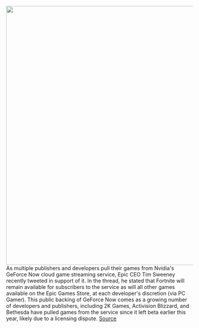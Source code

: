 <img src='https://cdn.vox-cdn.com/thumbor/F-zonOMfZzQgXBkpHRp_bp3Gx4k=/0x0:2040x1360/1200x800/filters:focal(1100x527:1426x853)/cdn.vox-cdn.com/uploads/chorus_image/image/66470078/vpavic_190224_Tim_Sweeney_0001.0.jpg' width='700px' /><br/>
As multiple publishers and developers pull their games from Nvidia's GeForce Now cloud game streaming service, Epic CEO Tim Sweeney recently tweeted in support of it. In the thread, he stated that Fortnite will remain available for subscribers to the service as will all other games available on the Epic Games Store, at each developer's discretion (via PC Gamer). This public backing of GeForce Now comes as a growing number of developers and publishers, including 2K Games, Activision Blizzard, and Bethesda have pulled games from the service since it left beta earlier this year, likely due to a licensing dispute.
<a href='https://www.theverge.com/2020/3/9/21171559/epic-ceo-tim-sweeney-support-nvidia-geforce-now-cloud-game-streaming-service-fortnite'> Source <a/>